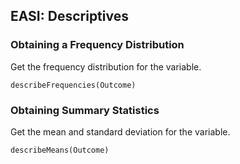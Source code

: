 
## EASI: Descriptives

###  Obtaining a Frequency Distribution

Get the frequency distribution for the variable.

```{r}
describeFrequencies(Outcome)
```

### Obtaining Summary Statistics

Get the mean and standard deviation for the variable.

```{r}
describeMeans(Outcome)
```
